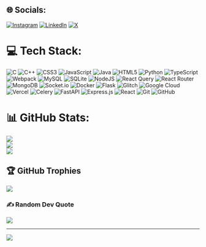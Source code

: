 
## 🌐 Socials:
[![Instagram](https://img.shields.io/badge/Instagram-%23E4405F.svg?logo=Instagram&logoColor=white)](https://instagram.com/@joym_1010) [![LinkedIn](https://img.shields.io/badge/LinkedIn-%230077B5.svg?logo=linkedin&logoColor=white)](https://linkedin.com/in/joy1010) [![X](https://img.shields.io/badge/X-black.svg?logo=X&logoColor=white)](https://x.com/@JoyMridha1010) 

# 💻 Tech Stack:
![C](https://img.shields.io/badge/c-%2300599C.svg?style=for-the-badge&logo=c&logoColor=white) ![C++](https://img.shields.io/badge/c++-%2300599C.svg?style=for-the-badge&logo=c%2B%2B&logoColor=white) ![CSS3](https://img.shields.io/badge/css3-%231572B6.svg?style=for-the-badge&logo=css3&logoColor=white) ![JavaScript](https://img.shields.io/badge/javascript-%23323330.svg?style=for-the-badge&logo=javascript&logoColor=%23F7DF1E) ![Java](https://img.shields.io/badge/java-%23ED8B00.svg?style=for-the-badge&logo=openjdk&logoColor=white) ![HTML5](https://img.shields.io/badge/html5-%23E34F26.svg?style=for-the-badge&logo=html5&logoColor=white) ![Python](https://img.shields.io/badge/python-3670A0?style=for-the-badge&logo=python&logoColor=ffdd54) ![TypeScript](https://img.shields.io/badge/typescript-%23007ACC.svg?style=for-the-badge&logo=typescript&logoColor=white) ![Webpack](https://img.shields.io/badge/webpack-%238DD6F9.svg?style=for-the-badge&logo=webpack&logoColor=black) ![MySQL](https://img.shields.io/badge/mysql-4479A1.svg?style=for-the-badge&logo=mysql&logoColor=white) ![SQLite](https://img.shields.io/badge/sqlite-%2307405e.svg?style=for-the-badge&logo=sqlite&logoColor=white) ![NodeJS](https://img.shields.io/badge/node.js-6DA55F?style=for-the-badge&logo=node.js&logoColor=white) ![React Query](https://img.shields.io/badge/-React%20Query-FF4154?style=for-the-badge&logo=react%20query&logoColor=white) ![React Router](https://img.shields.io/badge/React_Router-CA4245?style=for-the-badge&logo=react-router&logoColor=white) ![MongoDB](https://img.shields.io/badge/MongoDB-%234ea94b.svg?style=for-the-badge&logo=mongodb&logoColor=white) ![Socket.io](https://img.shields.io/badge/Socket.io-black?style=for-the-badge&logo=socket.io&badgeColor=010101) ![Docker](https://img.shields.io/badge/docker-%230db7ed.svg?style=for-the-badge&logo=docker&logoColor=white) ![Flask](https://img.shields.io/badge/flask-%23000.svg?style=for-the-badge&logo=flask&logoColor=white) ![Glitch](https://img.shields.io/badge/glitch-%233333FF.svg?style=for-the-badge&logo=glitch&logoColor=white) ![Google Cloud](https://img.shields.io/badge/GoogleCloud-%234285F4.svg?style=for-the-badge&logo=google-cloud&logoColor=white) ![Vercel](https://img.shields.io/badge/vercel-%23000000.svg?style=for-the-badge&logo=vercel&logoColor=white) ![Celery](https://img.shields.io/badge/celery-%23a9cc54.svg?style=for-the-badge&logo=celery&logoColor=ddf4a4) ![FastAPI](https://img.shields.io/badge/FastAPI-005571?style=for-the-badge&logo=fastapi) ![Express.js](https://img.shields.io/badge/express.js-%23404d59.svg?style=for-the-badge&logo=express&logoColor=%2361DAFB) ![React](https://img.shields.io/badge/react-%2320232a.svg?style=for-the-badge&logo=react&logoColor=%2361DAFB) ![Git](https://img.shields.io/badge/git-%23F05033.svg?style=for-the-badge&logo=git&logoColor=white) ![GitHub](https://img.shields.io/badge/github-%23121011.svg?style=for-the-badge&logo=github&logoColor=white)
# 📊 GitHub Stats:
![](https://github-readme-stats.vercel.app/api?username=Joy9001&theme=catppuccin_mocha&hide_border=false&include_all_commits=true&count_private=true)<br/>
![](https://github-readme-streak-stats.herokuapp.com/?user=Joy9001&theme=catppuccin_mocha&hide_border=false)<br/>
![](https://github-readme-stats.vercel.app/api/top-langs/?username=Joy9001&theme=catppuccin_mocha&hide_border=false&include_all_commits=true&count_private=true&layout=compact)

## 🏆 GitHub Trophies
![](https://github-profile-trophy.vercel.app/?username=Joy9001&theme=radical&no-frame=false&no-bg=false&margin-w=4)

### ✍️ Random Dev Quote
![](https://quotes-github-readme.vercel.app/api?type=horizontal&theme=radical)

---
[![](https://visitcount.itsvg.in/api?id=Joy9001&icon=0&color=0)](https://visitcount.itsvg.in)

<!-- Proudly created with GPRM ( https://gprm.itsvg.in ) -->
